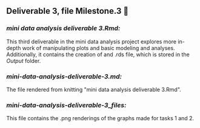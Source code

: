 ## Deliverable 3, file Milestone.3 🦈

### *mini data analysis deliverable 3.Rmd:*

This third deliverable in the mini data analysis project explores more in-depth work of manipulating plots and basic modeling and analyses. Additionally, it contains the creation of and .rds file, which is stored in the *Output* folder.

### *mini-data-analysis-deliverable-3.md:*

The file rendered from knitting "mini data analysis deliverable 3.Rmd".

### *mini-data-analysis-deliverable-3_files:*

This file contains the .png renderings of the graphs made for tasks 1 and 2.
